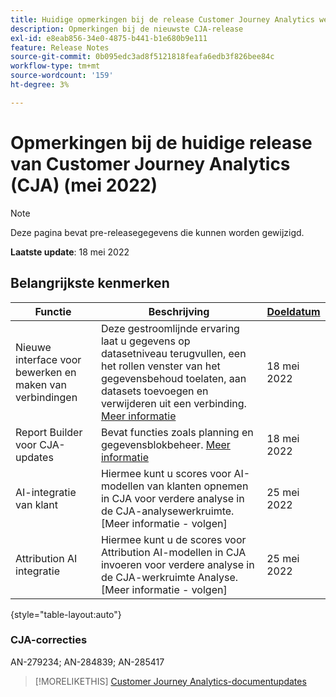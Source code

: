 ```yaml
---
title: Huidige opmerkingen bij de release Customer Journey Analytics weergeven
description: Opmerkingen bij de nieuwste CJA-release
exl-id: e8eab856-34e0-4875-b441-b1e680b9e111
feature: Release Notes
source-git-commit: 0b095edc3ad8f5121818feafa6edb3f826bee84c
workflow-type: tm+mt
source-wordcount: '159'
ht-degree: 3%

---
```


# Opmerkingen bij de huidige release van Customer Journey Analytics (CJA) (mei 2022)

>[!NOTE]
>
>Deze pagina bevat pre-releasegegevens die kunnen worden gewijzigd.

**Laatste update**: 18 mei 2022

## Belangrijkste kenmerken

| Functie | Beschrijving | [Doeldatum](/help/release-notes/releases.md) |
| ----------- | ---------- | ----- |
| Nieuwe interface voor bewerken en maken van verbindingen | Deze gestroomlijnde ervaring laat u gegevens op datasetniveau terugvullen, een het rollen venster van het gegevensbehoud toelaten, aan datasets toevoegen en verwijderen uit een verbinding. [Meer informatie](/help/connections/create-connection.md) | 18 mei 2022 |
| Report Builder voor CJA-updates | Bevat functies zoals planning en gegevensblokbeheer. [Meer informatie](https://experienceleague.adobe.com/docs/analytics-platform/using/cja-reportbuilder/manage-reportbuilder.html) | 18 mei 2022 |
| AI-integratie van klant | Hiermee kunt u scores voor AI-modellen van klanten opnemen in CJA voor verdere analyse in de CJA-analysewerkruimte. [Meer informatie - volgen] | 25 mei 2022 |
| Attribution AI integratie | Hiermee kunt u de scores voor Attribution AI-modellen in CJA invoeren voor verdere analyse in de CJA-werkruimte Analyse. [Meer informatie - volgen] | 25 mei 2022 |

{style=&quot;table-layout:auto&quot;}

### CJA-correcties

AN-279234; AN-284839; AN-285417

>[!MORELIKETHIS]
>[Customer Journey Analytics-documentupdates](/help/release-notes/doc-changes.md)

